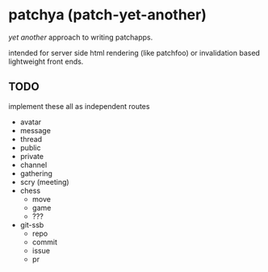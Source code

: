 # patchya (patch-yet-another)

_yet another_ approach to writing patchapps.

intended for server side html rendering (like patchfoo)
or invalidation based lightweight front ends.

## TODO

implement these all as independent routes

* avatar
* message
* thread
* public
* private
* channel
* gathering
* scry (meeting)
* chess
  * move
  * game
  * ???
* git-ssb
  * repo
  * commit
  * issue
  * pr



